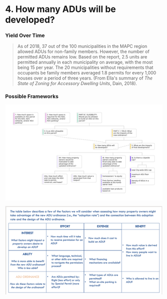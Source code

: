 # 4. How many ADUs will be developed?

### Yield Over Time

> As of 2018, 37 out of the 100 municipalities in the MAPC region allowed ADUs for non-family members. However, the number of permitted ADUs remains low. Based on the report, 2.5 units are permitted annually in each municipality on average, with the most being 15 per year. The 20 municipalities without requirements that occupants be family members averaged 1.8 permits for every 1,000 houses over a period of three years. (From Ella's summary of _The State of Zoning for Accessory Dwelling Units_, Dain, 2018).

### Possible Frameworks

![](<../../.gitbook/assets/Org Chart 2.jpg>)

![](<../../.gitbook/assets/image (5).png>)

